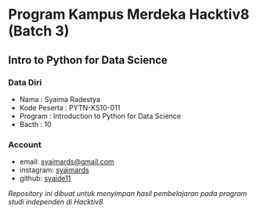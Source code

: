 # Program Kampus Merdeka Hacktiv8 (Batch 3)
## Intro to Python for Data Science
### Data Diri

- Nama         : Syaima Radestya
- Kode Peserta : PYTN-KS10-011
- Program      : Introduction to Python for Data Science
- Bacth        : 10

### Account
- email: <syaimards@gmail.com>
- instagram: [syaimards](https://www.instagram.com/syaimards)
- github: [syaide11](http://github.com/syaide11)

*Repository ini dibuat untuk menyimpan hasil pembelajaran pada program studi independen di Hacktiv8*
